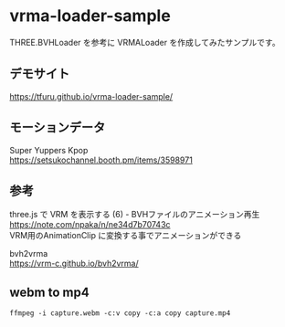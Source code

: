 # vrma-loader-sample

THREE.BVHLoader を参考に VRMALoader を作成してみたサンプルです。


## デモサイト

https://tfuru.github.io/vrma-loader-sample/  

## モーションデータ

Super Yuppers Kpop  
https://setsukochannel.booth.pm/items/3598971  

## 参考

three.js で VRM を表示する (6) - BVHファイルのアニメーション再生  
https://note.com/npaka/n/ne34d7b70743c  
VRM用のAnimationClip に変換する事でアニメーションができる 

bvh2vrma  
https://vrm-c.github.io/bvh2vrma/   

## webm to mp4

```
ffmpeg -i capture.webm -c:v copy -c:a copy capture.mp4
```
